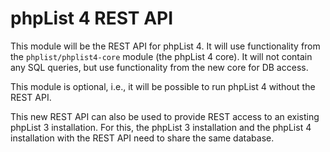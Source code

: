 # phpList 4 REST API

This module will be the REST API for phpList 4. It will use functionality from
the `phplist/phplist4-core` module (the phpList 4 core). It will not contain any SQL
queries, but use functionality from the new core for DB access.

This module is optional, i.e., it will be possible to run phpList 4 without the
REST API.

This new REST API can also be used to provide REST access to an existing
phpList 3 installation. For this, the phpList 3 installation and the phpList 4
installation with the REST API need to share the same database.
